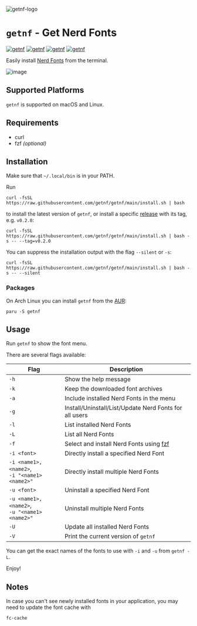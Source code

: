 ![getnf-logo](https://github.com/getnf/getnf/assets/9327361/60822070-8e14-43ae-882c-f36d36b6e4f0)


# `getnf` - Get Nerd Fonts

<!-- [![getnf](https://img.shields.io/github/v/release/getnf/getnf?style=flat-square)](https://github.com/getnf/getnf/releases/latest) -->
[![getnf](https://img.shields.io/github/last-commit/getnf/getnf?style=flat-square)](https://github.com/getnf/getnf/pulse)
[![getnf](https://img.shields.io/github/issues/getnf/getnf?style=flat-square)](https://github.com/getnf/getnf/issues)
[![getnf](https://img.shields.io/github/license/getnf/getnf?style=flat-square)](https://github.com/getnf/getnf/blob/master/LICENSE)
[![getnf](https://img.shields.io/github/stars/getnf/getnf?style=flat-square)](https://github.com/getnf/getnf/stargazers)

Easily install [Nerd Fonts](https://www.nerdfonts.com/) from the terminal.

![image](https://github.com/getnf/getnf/assets/84108846/55e535ea-73af-417f-b65d-7c095d58bdf0)

## Supported Platforms
`getnf` is supported on macOS and Linux.

## Requirements
- curl
- fzf *(optional)*

## Installation
Make sure that `~/.local/bin` is in your PATH.

Run

```
curl -fsSL https://raw.githubusercontent.com/getnf/getnf/main/install.sh | bash
```
to install the latest version of `getnf`, or install a specific [release](https://github.com/getnf/getnf/releases) with
its tag, e.g. `v0.2.0`:
```
curl -fsSL https://raw.githubusercontent.com/getnf/getnf/main/install.sh | bash -s -- --tag=v0.2.0
```

You can suppress the installation output with the flag `--silent` or `-s`:
```
curl -fsSL https://raw.githubusercontent.com/getnf/getnf/main/install.sh | bash -s -- --silent
```

### Packages
On Arch Linux you can install `getnf` from the [AUR](https://aur.archlinux.org/packages/getnf):
```
paru -S getnf
```

## Usage
Run `getnf` to show the font menu.

There are several flags available:

| Flag                                             | Description                                                                |
| ------------------------------------------------ | -------------------------------------------------------------------------- |
| `-h`                                             | Show the help message                                                      |
| `-k`                                             | Keep the downloaded font archives                                          |
| `-a`                                             | Include installed Nerd Fonts in the menu                                   |
| `-g`                                             | Install/Uninstall/List/Update Nerd Fonts for all users                     |
| `-l`                                             | List installed Nerd Fonts                                                  |
| `-L`                                             | List all Nerd Fonts                                                        |
| `-f`                                             | Select and install Nerd Fonts using [fzf](https://github.com/junegunn/fzf) |
| `-i <font>`                                      | Directly install a specified Nerd Font                                     |
| `-i <name1>,<name2>`,<br> `-i "<name1> <name2>"` | Directly install multiple Nerd Fonts                                       |
| `-u <font>`                                      | Uninstall a specified Nerd Font                                            |
| `-u <name1>,<name2>`,<br> `-u "<name1> <name2>"` | Uninstall multiple Nerd Fonts                                              |
| `-U`                                             | Update all installed Nerd Fonts                                            |
| `-V`                                             | Print the current version of `getnf`                                       |

You can get the exact names of the fonts to use with `-i` and `-u` from `getnf -L`.

Enjoy!

## Notes
In case you can't see newly installed fonts in your application, you may need to update the font cache with
```
fc-cache
```
